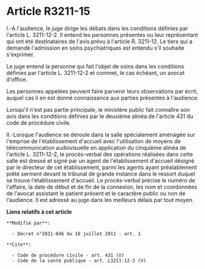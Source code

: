 # Article R3211-15

I.-A l'audience, le juge dirige les débats dans les conditions définies par l'article L. 3211-12-2. Il entend les personnes
présentes ou leur représentant qui ont été destinataires de l'avis prévu à l'article R. 3211-12. Le tiers qui a demandé
l'admission en soins psychiatriques est entendu s'il souhaite s'exprimer. 

Le juge entend la personne qui fait l'objet de soins dans les conditions définies par l'article L. 3211-12-2 et commet, le
cas échéant, un avocat d'office. 

Les personnes appelées peuvent faire parvenir leurs observations par écrit, auquel cas il en est donné connaissance aux
parties présentes à l'audience. 

Lorsqu'il n'est pas partie principale, le ministère public fait connaître son avis dans les conditions définies par le
deuxième alinéa de l'article 431 du code de procédure civile. 

II.-Lorsque l'audience se déroule dans la salle spécialement aménagée sur l'emprise de l'établissement d'accueil avec
l'utilisation de moyens de télécommunication audiovisuelle en application du cinquième alinéa de l'article L. 3211-12-2, le
procès-verbal des opérations réalisées dans cette salle est dressé et signé par un agent de l'établissement d'accueil désigné
par le directeur de cet établissement, parmi les agents ayant préalablement prêté serment devant le tribunal de grande
instance dans le ressort duquel se trouve l'établissement d'accueil. Le procès-verbal précise le numéro de l'affaire, la date
de début et de fin de la connexion, les nom et coordonnées de l'avocat assistant le patient présent et le caractère public ou
non de l'audience. Il est adressé au juge dans les meilleurs délais par tout moyen.

**Liens relatifs à cet article**

	**Modifié par**:

	  - Décret n°2011-846 du 18 juillet 2011 - art. 1

	**Cite**:

	  - Code de procédure civile - art. 431 (V)
	  - Code de la santé publique - art. L3211-12-2 (V)
